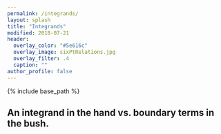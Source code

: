 ```yaml
---
permalink: /integrands/
layout: splash
title: "Integrands"
modified: 2018-07-21
header:
  overlay_color: "#5e616c"
  overlay_image: sixPtRelations.jpg
  overlay_filter: .4
  caption: ""
author_profile: false
---
```


{% include base_path %}

## An integrand in the hand vs. boundary terms in the bush. 

